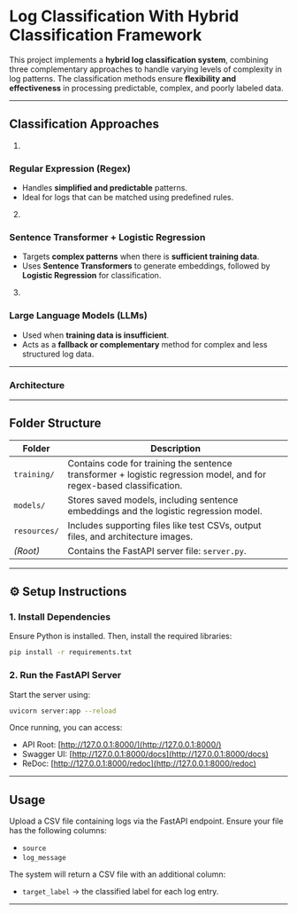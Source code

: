 # Log Classification With Hybrid Classification Framework

This project implements a **hybrid log classification system**, combining three complementary approaches to handle varying levels of complexity in log patterns. The classification methods ensure **flexibility and effectiveness** in processing predictable, complex, and poorly labeled data.

---

## Classification Approaches

1.

### Regular Expression (Regex)

* Handles **simplified and predictable** patterns.
* Ideal for logs that can be matched using predefined rules.

2.

### Sentence Transformer + Logistic Regression

* Targets **complex patterns** when there is **sufficient training data**.
* Uses **Sentence Transformers** to generate embeddings, followed by **Logistic Regression** for classification.

3.

### Large Language Models (LLMs)

* Used when **training data is insufficient**.
* Acts as a **fallback or complementary** method for complex and less structured log data.

---

### Architecture

---

## Folder Structure

| Folder       | Description                                                                                                          |
| ------------ | -------------------------------------------------------------------------------------------------------------------- |
| `training/`  | Contains code for training the sentence transformer + logistic regression model, and for regex-based classification. |
| `models/`    | Stores saved models, including sentence embeddings and the logistic regression model.                                |
| `resources/` | Includes supporting files like test CSVs, output files, and architecture images.                                     |
| *(Root)*     | Contains the FastAPI server file: `server.py`.                                                                       |

---

## ⚙️ Setup Instructions

### 1. Install Dependencies

Ensure Python is installed. Then, install the required libraries:

```bash
pip install -r requirements.txt
```

### 2. Run the FastAPI Server

Start the server using:

```bash
uvicorn server:app --reload
```

Once running, you can access:

* API Root: [http://127.0.0.1:8000/](http://127.0.0.1:8000/)
* Swagger UI: [http://127.0.0.1:8000/docs](http://127.0.0.1:8000/docs)
* ReDoc: [http://127.0.0.1:8000/redoc](http://127.0.0.1:8000/redoc)

---

## Usage

Upload a CSV file containing logs via the FastAPI endpoint. Ensure your file has the following columns:

* `source`
* `log_message`

The system will return a CSV file with an additional column:

* `target_label` → the classified label for each log entry.

---
